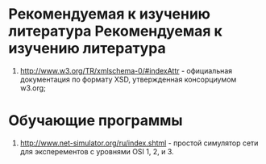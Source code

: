 Рекомендуемая к изучению литература
Рекомендуемая к изучению литература
===================================

1. <http://www.w3.org/TR/xmlschema-0/#indexAttr> - официальная документация по формату XSD, утвержденная консорциумом w3.org;

Обучающие программы
===================

1. <http://www.net-simulator.org/ru/index.shtml> - простой симулятор сети для эксперементов с уровнями OSI 1, 2, и 3.
